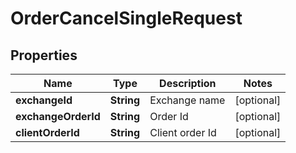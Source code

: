 

# OrderCancelSingleRequest

## Properties

Name | Type | Description | Notes
------------ | ------------- | ------------- | -------------
**exchangeId** | **String** | Exchange name |  [optional]
**exchangeOrderId** | **String** | Order Id |  [optional]
**clientOrderId** | **String** | Client order Id |  [optional]




